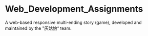 # Web_Development_Assignments
A web-based responsive multi-ending story (game), developed and maintained by the "灰姑娘“ team.